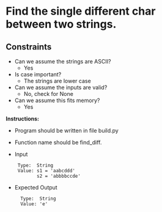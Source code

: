 # Find the single different char between two strings.

## Constraints
* Can we assume the strings are ASCII?
	* Yes
* Is case important?
	* The strings are lower case
* Can we assume the inputs are valid?
	* No, check for None
* Can we assume this fits memory?
	* Yes


**Instructions:**
* Program should be written in file build.py
* Function name should be find_diff.
* Input 
      
       Type:  String
       Value: s1 = 'aabcddd'
       	      s2 = 'abbbbccde'
       
* Expected Output

        Type:  String
        Value: 'e'
